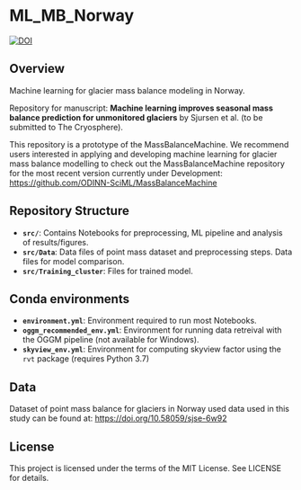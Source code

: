 # ML_MB_Norway

[![DOI](https://zenodo.org/badge/609033248.svg)](https://doi.org/10.5281/zenodo.15021795)

## Overview
Machine learning for glacier mass balance modeling in Norway.

Repository for manuscript: **Machine learning improves seasonal mass balance prediction for unmonitored glaciers** by Sjursen et al. (to be submitted to The Cryosphere).

This repository is a prototype of the MassBalanceMachine. We recommend users interested in applying and developing machine learning for glacier mass balance modelling to check out the MassBalanceMachine repository for the most recent version currently under Development: https://github.com/ODINN-SciML/MassBalanceMachine

## Repository Structure
- **`src/`**: Contains Notebooks for preprocessing, ML pipeline and analysis of results/figures.
- **`src/Data`**: Data files of point mass dataset and preprocessing steps. Data files for model comparison.
- **`src/Training_cluster`**: Files for trained model. 

## Conda environments
- **`environment.yml`**: Environment required to run most Notebooks.
- **`oggm_recommended_env.yml`**: Environment for running data retreival with the OGGM pipeline (not available for Windows).
- **`skyview_env.yml`**: Environment for computing skyview factor using the `rvt` package (requires Python 3.7)  

## Data
Dataset of point mass balance for glaciers in Norway used data used in this study can be found at:
https://doi.org/10.58059/sjse-6w92

## License
This project is licensed under the terms of the MIT License. See LICENSE for details.
